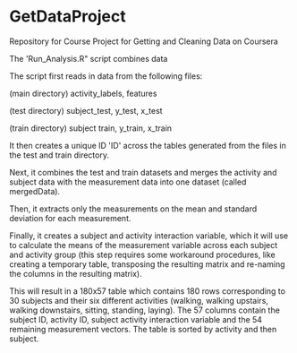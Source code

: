 # GetDataProject
Repository for Course Project for Getting and Cleaning Data on Coursera

The 'Run_Analysis.R" script combines data 

The script first reads in data from the following files:

(main directory)
activity_labels,
features

(test directory)
subject_test,
y_test,
x_test

(train directory)
subject train,
y_train,
x_train

It then creates a unique ID 'ID' across the tables generated from the files in the test and train directory. 

Next, it combines the test and train datasets and merges the activity and subject data with the measurement data into one dataset (called mergedData).

Then, it extracts only the measurements on the mean and standard deviation for each measurement. 

Finally, it creates a subject and activity interaction variable, which it will use to calculate the means of the measurement variable across each subject and activity group (this step requires some workaround procedures, like creating a temporary table, transposing the resulting matrix and re-naming the columns in the resulting matrix).

This will result in a 180x57 table which contains 180 rows corresponding to 30 subjects and their six different activities (walking, walking upstairs, walking downstairs, sitting, standing, laying). The 57 columns contain the subject ID, activity ID, subject activity interaction variable and the 54 remaining measurement vectors. The table is sorted by activity and then subject.
